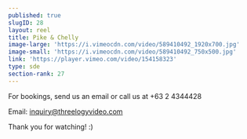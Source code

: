 ```yaml
---
published: true
slugID: 28
layout: reel
title: Pike & Chelly
image-large: 'https://i.vimeocdn.com/video/589410492_1920x700.jpg'
image-small: 'https://i.vimeocdn.com/video/589410492_750x500.jpg'
link: 'https://player.vimeo.com/video/154158323'
type: sde
section-rank: 27
---
```

For bookings, send us an email or call us at +63 2 4344428

Email: inquiry@threelogyvideo.com

Thank you for watching! :)